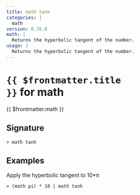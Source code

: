 ```yaml
---
title: math tanh
categories: |
  math
version: 0.76.0
math: |
  Returns the hyperbolic tangent of the number.
usage: |
  Returns the hyperbolic tangent of the number.
---
```


# <code>{{ $frontmatter.title }}</code> for math

<div class='command-title'>{{ $frontmatter.math }}</div>

## Signature

```> math tanh ```

## Examples

Apply the hyperbolic tangent to 10*π
```shell
> (math pi) * 10 | math tanh
```
